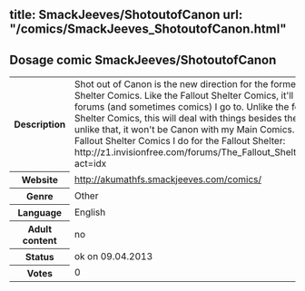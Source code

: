 title: SmackJeeves/ShotoutofCanon
url: "/comics/SmackJeeves_ShotoutofCanon.html"
---
Dosage comic SmackJeeves/ShotoutofCanon
-----------------------------------------

<table class="comicinfo">
<tr>
<th>Description</th><td>Shot out of Canon is the new direction for the former Fallout Shelter Comics. Like the Fallout Shelter Comics, it'll be about the forums (and sometimes comics) I go to. Unlike the former Fallout Shelter Comics, this will deal with things besides there. And unlike that, it won't be Canon with my Main Comics. Formerly: My Fallout Shelter Comics I do for the Fallout Shelter: http://z1.invisionfree.com/forums/The_Fallout_Shelter/index.php?act=idx</td>
</tr>
<tr>
<th>Website</th><td><a href="http://akumathfs.smackjeeves.com/comics/">http://akumathfs.smackjeeves.com/comics/</a></td>
</tr>
<tr>
<th>Genre</th><td>Other</td>
</tr>
<tr>
<th>Language</th><td>English</td>
</tr>
<tr>
<th>Adult content</th><td>no</td>
</tr>
<tr>
<th>Status</th><td>ok on 09.04.2013</td>
</tr>
<tr>
<th>Votes</th><td>0</div></td>
</tr>
</table>

